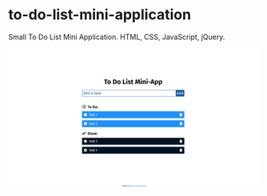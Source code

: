 # to-do-list-mini-application
Small To Do List Mini Application.
HTML, CSS, JavaScript, jQuery.

![](images/screen_capture_to_do_list_app.jpg)